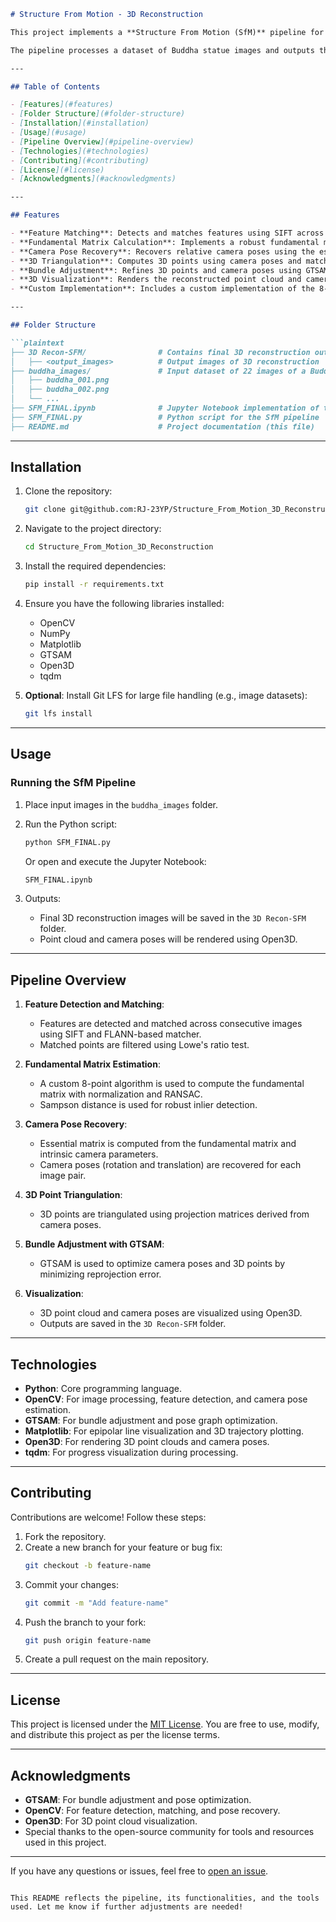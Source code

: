 ```markdown
# Structure From Motion - 3D Reconstruction

This project implements a **Structure From Motion (SfM)** pipeline for 3D reconstruction from 2D images. It uses a combination of feature matching, fundamental matrix estimation, camera pose recovery, and **bundle adjustment** (via GTSAM) to compute a 3D point cloud and camera positions. 

The pipeline processes a dataset of Buddha statue images and outputs the reconstructed 3D point cloud and camera poses.

---

## Table of Contents

- [Features](#features)
- [Folder Structure](#folder-structure)
- [Installation](#installation)
- [Usage](#usage)
- [Pipeline Overview](#pipeline-overview)
- [Technologies](#technologies)
- [Contributing](#contributing)
- [License](#license)
- [Acknowledgments](#acknowledgments)

---

## Features

- **Feature Matching**: Detects and matches features using SIFT across consecutive images.
- **Fundamental Matrix Calculation**: Implements a robust fundamental matrix estimation with normalization and RANSAC.
- **Camera Pose Recovery**: Recovers relative camera poses using the essential matrix.
- **3D Triangulation**: Computes 3D points using camera poses and matched points.
- **Bundle Adjustment**: Refines 3D points and camera poses using GTSAM optimization.
- **3D Visualization**: Renders the reconstructed point cloud and camera poses using Open3D.
- **Custom Implementation**: Includes a custom implementation of the 8-point algorithm, Sampson distance, and RANSAC.

---

## Folder Structure

```plaintext
├── 3D Recon-SFM/                # Contains final 3D reconstruction outputs (point cloud screenshots, camera poses)
│   ├── <output_images>          # Output images of 3D reconstruction
├── buddha_images/               # Input dataset of 22 images of a Buddha statue
│   ├── buddha_001.png
│   ├── buddha_002.png
│   └── ...
├── SFM_FINAL.ipynb              # Jupyter Notebook implementation of the SfM pipeline
├── SFM_FINAL.py                 # Python script for the SfM pipeline
├── README.md                    # Project documentation (this file)
```

---

## Installation

1. Clone the repository:
   ```bash
   git clone git@github.com:RJ-23YP/Structure_From_Motion_3D_Reconstruction.git
   ```
2. Navigate to the project directory:
   ```bash
   cd Structure_From_Motion_3D_Reconstruction
   ```
3. Install the required dependencies:
   ```bash
   pip install -r requirements.txt
   ```
4. Ensure you have the following libraries installed:
   - OpenCV
   - NumPy
   - Matplotlib
   - GTSAM
   - Open3D
   - tqdm

5. **Optional**: Install Git LFS for large file handling (e.g., image datasets):
   ```bash
   git lfs install
   ```

---

## Usage

### Running the SfM Pipeline

1. Place input images in the `buddha_images` folder.
2. Run the Python script:
   ```bash
   python SFM_FINAL.py
   ```
   Or open and execute the Jupyter Notebook:
   ```bash
   SFM_FINAL.ipynb
   ```

3. Outputs:
   - Final 3D reconstruction images will be saved in the `3D Recon-SFM` folder.
   - Point cloud and camera poses will be rendered using Open3D.

---

## Pipeline Overview

1. **Feature Detection and Matching**:
   - Features are detected and matched across consecutive images using SIFT and FLANN-based matcher.
   - Matched points are filtered using Lowe's ratio test.

2. **Fundamental Matrix Estimation**:
   - A custom 8-point algorithm is used to compute the fundamental matrix with normalization and RANSAC.
   - Sampson distance is used for robust inlier detection.

3. **Camera Pose Recovery**:
   - Essential matrix is computed from the fundamental matrix and intrinsic camera parameters.
   - Camera poses (rotation and translation) are recovered for each image pair.

4. **3D Point Triangulation**:
   - 3D points are triangulated using projection matrices derived from camera poses.

5. **Bundle Adjustment with GTSAM**:
   - GTSAM is used to optimize camera poses and 3D points by minimizing reprojection error.

6. **Visualization**:
   - 3D point cloud and camera poses are visualized using Open3D.
   - Outputs are saved in the `3D Recon-SFM` folder.

---

## Technologies

- **Python**: Core programming language.
- **OpenCV**: For image processing, feature detection, and camera pose estimation.
- **GTSAM**: For bundle adjustment and pose graph optimization.
- **Matplotlib**: For epipolar line visualization and 3D trajectory plotting.
- **Open3D**: For rendering 3D point clouds and camera poses.
- **tqdm**: For progress visualization during processing.

---

## Contributing

Contributions are welcome! Follow these steps:

1. Fork the repository.
2. Create a new branch for your feature or bug fix:
   ```bash
   git checkout -b feature-name
   ```
3. Commit your changes:
   ```bash
   git commit -m "Add feature-name"
   ```
4. Push the branch to your fork:
   ```bash
   git push origin feature-name
   ```
5. Create a pull request on the main repository.

---

## License

This project is licensed under the [MIT License](LICENSE). You are free to use, modify, and distribute this project as per the license terms.

---

## Acknowledgments

- **GTSAM**: For bundle adjustment and pose optimization.
- **OpenCV**: For feature detection, matching, and pose recovery.
- **Open3D**: For 3D point cloud visualization.
- Special thanks to the open-source community for tools and resources used in this project.

---

If you have any questions or issues, feel free to [open an issue](https://github.com/RJ-23YP/Structure_From_Motion_3D_Reconstruction/issues).
```

This README reflects the pipeline, its functionalities, and the tools used. Let me know if further adjustments are needed!
